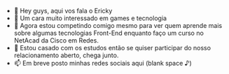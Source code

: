 - 👋 Hey guys, aqui vos fala o Ericky
- 👀 Um cara muito interessado em games e tecnologia
- 🌱 Agora estou competindo comigo mesmo para ver quem aprende mais sobre algumas tecnologias Front-End enquanto faço um curso no NetAcad da Cisco em Redes.
- 💞️ Estou casado com os estudos então se quiser participar do nosso relacionamento aberto, chega junto.
- 📫 Em breve posto minhas redes sociais aqui (blank space ♪)

<!---
erickystn/erickystn is a ✨ special ✨ repository because its `README.md` (this file) appears on your GitHub profile.
You can click the Preview link to take a look at your changes.
--->
